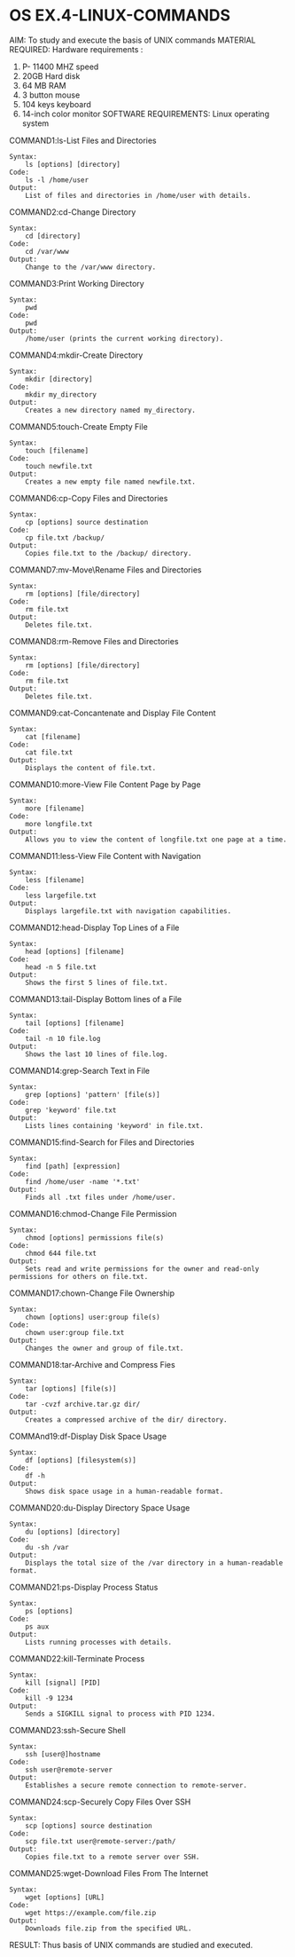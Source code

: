 # OS EX.4-LINUX-COMMANDS

AIM:
To study and execute the basis of UNIX commands
MATERIAL REQUIRED:
Hardware requirements :

 1.   P- 11400 MHZ speed
 2.  20GB Hard disk
 3.  64 MB RAM
 4.  3 button mouse
 5. 104 keys keyboard
 6. 14-inch color monitor
SOFTWARE REQUIREMENTS:
Linux operating system

COMMAND1:ls-List Files and Directories
```
Syntax: 
	ls [options] [directory]
Code: 
	ls -l /home/user
Output: 
	List of files and directories in /home/user with details.
```

COMMAND2:cd-Change Directory

```
Syntax: 
	cd [directory]
Code: 
	cd /var/www
Output: 
	Change to the /var/www directory.
```
COMMAND3:Print Working Directory
```
Syntax: 
	pwd
Code: 
	pwd
Output: 
	/home/user (prints the current working directory).
```
COMMAND4:mkdir-Create Directory
```
Syntax: 
	mkdir [directory]
Code: 
	mkdir my_directory
Output:	
	Creates a new directory named my_directory.
```
COMMAND5:touch-Create Empty File
```
Syntax: 
	touch [filename]
Code: 
	touch newfile.txt
Output: 
	Creates a new empty file named newfile.txt.
```
COMMAND6:cp-Copy Files and Directories
```
Syntax: 
	cp [options] source destination
Code: 
	cp file.txt /backup/
Output: 
	Copies file.txt to the /backup/ directory.
```
COMMAND7:mv-Move\Rename Files and Directories
```
Syntax: 
	rm [options] [file/directory]
Code: 
	rm file.txt
Output: 
	Deletes file.txt.
```
COMMAND8:rm-Remove Files and Directories
```
Syntax: 
	rm [options] [file/directory]
Code: 
	rm file.txt
Output: 
	Deletes file.txt.
```
COMMAND9:cat-Concantenate and Display File Content
```
Syntax: 
	cat [filename]
Code: 
	cat file.txt
Output: 
	Displays the content of file.txt.
```
COMMAND10:more-View File Content Page by Page
```
Syntax: 
	more [filename]
Code: 
	more longfile.txt
Output: 
	Allows you to view the content of longfile.txt one page at a time.
```
COMMAND11:less-View File Content with Navigation
```
Syntax: 
	less [filename]
Code: 
	less largefile.txt
Output: 
	Displays largefile.txt with navigation capabilities.
```
COMMAND12:head-Display Top Lines of a File
```
Syntax: 
	head [options] [filename]
Code: 
	head -n 5 file.txt
Output: 
	Shows the first 5 lines of file.txt.
```
COMMAND13:tail-Display Bottom lines of a File
```
Syntax: 
	tail [options] [filename]
Code: 
	tail -n 10 file.log
Output: 
	Shows the last 10 lines of file.log.
```
COMMAND14:grep-Search Text in File
```
Syntax: 
	grep [options] 'pattern' [file(s)]
Code: 
	grep 'keyword' file.txt
Output: 
	Lists lines containing 'keyword' in file.txt.
```
COMMAND15:find-Search for Files and Directories
```
Syntax:
	find [path] [expression]
Code: 
	find /home/user -name '*.txt'
Output: 
	Finds all .txt files under /home/user.
```
COMMAND16:chmod-Change File Permission
```
Syntax: 
	chmod [options] permissions file(s)
Code: 
	chmod 644 file.txt
Output: 
	Sets read and write permissions for the owner and read-only permissions for others on file.txt.
```
COMMAND17:chown-Change File Ownership
```
Syntax: 
	chown [options] user:group file(s)
Code: 
	chown user:group file.txt
Output: 
	Changes the owner and group of file.txt.
```
COMMAND18:tar-Archive and Compress Fies
```
Syntax: 
	tar [options] [file(s)]
Code: 
	tar -cvzf archive.tar.gz dir/
Output: 
	Creates a compressed archive of the dir/ directory.
```
COMMAnd19:df-Display Disk Space Usage
```
Syntax: 
	df [options] [filesystem(s)]
Code: 
	df -h
Output: 
	Shows disk space usage in a human-readable format.
```
COMMAND20:du-Display Directory Space Usage
```
Syntax: 
	du [options] [directory]
Code: 
	du -sh /var
Output: 
	Displays the total size of the /var directory in a human-readable format.
```
COMMAND21:ps-Display Process Status
```
Syntax: 
	ps [options]
Code: 
	ps aux
Output:
	Lists running processes with details.
```
COMMAND22:kill-Terminate Process
```
Syntax: 
	kill [signal] [PID]
Code: 
	kill -9 1234
Output: 
	Sends a SIGKILL signal to process with PID 1234.
```
COMMAND23:ssh-Secure Shell
```
Syntax: 
	ssh [user@]hostname
Code: 
	ssh user@remote-server
Output: 
	Establishes a secure remote connection to remote-server.
```
COMMAND24:scp-Securely Copy Files Over SSH
```
Syntax:
	scp [options] source destination
Code: 
	scp file.txt user@remote-server:/path/
Output: 
	Copies file.txt to a remote server over SSH.
```
COMMAND25:wget-Download Files From The Internet
```
Syntax: 
	wget [options] [URL]
Code: 
	wget https://example.com/file.zip
Output: 
	Downloads file.zip from the specified URL.
```



RESULT:
Thus basis of UNIX commands are studied and executed.

